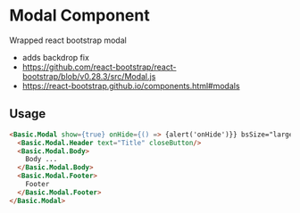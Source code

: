 # Modal Component

Wrapped react bootstrap modal
* adds backdrop fix
* https://github.com/react-bootstrap/react-bootstrap/blob/v0.28.3/src/Modal.js
* https://react-bootstrap.github.io/components.html#modals


## Usage

```html
<Basic.Modal show={true} onHide={() => {alert('onHide')}} bsSize="large">
  <Basic.Modal.Header text="Title" closeButton/>
  <Basic.Modal.Body>
    Body ...
  </Basic.Modal.Body>
  <Basic.Modal.Footer>
    Footer
  </Basic.Modal.Footer>
</Basic.Modal>

```
